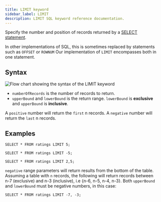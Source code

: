 ```yaml
---
title: LIMIT keyword
sidebar_label: LIMIT
description: LIMIT SQL keyword reference documentation.
---
```


Specify the number and position of records returned by a
[SELECT statement](/docs/reference/sql/select/).

In other implementations of SQL, this is sometimes replaced by statements such
as `OFFSET` or `ROWNUM` Our implementation of `LIMIT` encompasses both in one
statement.

## Syntax

![Flow chart showing the syntax of the LIMIT keyword](/img/docs/diagrams/limit.svg)

- `numberOfRecords` is the number of records to return.
- `upperBound` and `lowerBound` is the return range. `lowerBound` is
  **exclusive** and `upperBound` is **inclusive**.

A `positive` number will return the `first` n records. A `negative` number will
return the `last` n records.

## Examples

```questdb-sql title="First 5 results"
SELECT * FROM ratings LIMIT 5;
```

```questdb-sql title="Last 5 results"
SELECT * FROM ratings LIMIT -5;
```

```questdb-sql title="Range results - this will return records 3, 4 and 5"
SELECT * FROM ratings LIMIT 2,5;
```

`negative` range parameters will return results from the bottom of the table.
Assuming a table with `n` records, the following will return records between n-7
(exclusive) and n-3 (inclusive), i.e {n-6, n-5, n-4, n-3}. Both `upperBound` and
`lowerBound` must be negative numbers, in this case:

```questdb-sql title="Range results (negative)"
SELECT * FROM ratings LIMIT -7, -3;
```
